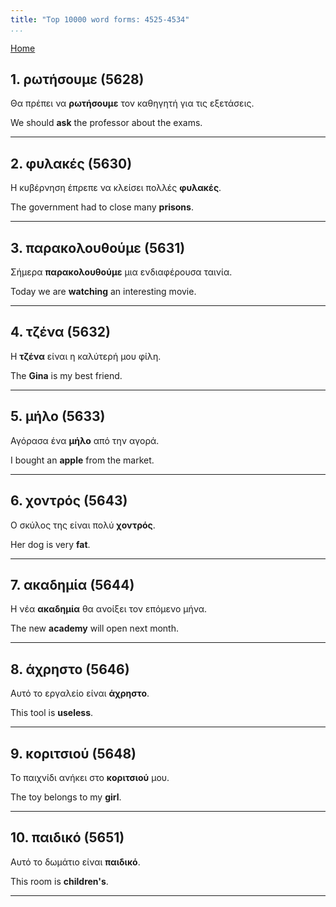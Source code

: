 ```yaml
---
title: "Top 10000 word forms: 4525-4534"
...
```


[Home](./) 

## 1. ρωτήσουμε (5628)

Θα πρέπει να **ρωτήσουμε** τον καθηγητή για τις εξετάσεις.

We should **ask** the professor about the exams.

---

## 2. φυλακές (5630)

Η κυβέρνηση έπρεπε να κλείσει πολλές **φυλακές**.  

The government had to close many **prisons**.

---

## 3. παρακολουθούμε (5631)

Σήμερα **παρακολουθούμε** μια ενδιαφέρουσα ταινία.

Today we are **watching** an interesting movie.

---

## 4. τζένα (5632)

Η **τζένα** είναι η καλύτερή μου φίλη.

The **Gina** is my best friend.

---

## 5. μήλο (5633)

Αγόρασα ένα **μήλο** από την αγορά.  

I bought an **apple** from the market.

---

## 6. χοντρός (5643)

Ο σκύλος της είναι πολύ **χοντρός**.

Her dog is very **fat**.

---

## 7. ακαδημία (5644)

Η νέα **ακαδημία** θα ανοίξει τον επόμενο μήνα.  

The new **academy** will open next month.

---

## 8. άχρηστο (5646)

Αυτό το εργαλείο είναι **άχρηστο**.

This tool is **useless**.

---

## 9. κοριτσιού (5648)

Το παιχνίδι ανήκει στο **κοριτσιού** μου.  

The toy belongs to my **girl**.

---

## 10. παιδικό (5651)

Αυτό το δωμάτιο είναι **παιδικό**.  

This room is **children's**.

---

